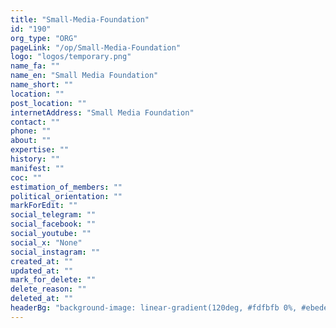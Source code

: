 ```yaml
---
title: "Small-Media-Foundation"
id: "190"
org_type: "ORG"
pageLink: "/op/Small-Media-Foundation"
logo: "logos/temporary.png"
name_fa: ""
name_en: "Small Media Foundation"
name_short: ""
location: ""
post_location: ""
internetAddress: "Small Media Foundation"
contact: ""
phone: ""
about: ""
expertise: ""
history: ""
manifest: ""
coc: ""
estimation_of_members: ""
political_orientation: ""
markForEdit: ""
social_telegram: ""
social_facebook: ""
social_youtube: ""
social_x: "None"
social_instagram: ""
created_at: ""
updated_at: ""
mark_for_delete: ""
delete_reason: ""
deleted_at: ""
headerBg: "background-image: linear-gradient(120deg, #fdfbfb 0%, #ebedee 100%);"
---
```


